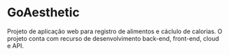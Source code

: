 # GoAesthetic
Projeto de aplicação web para registro de alimentos e cáclulo de calorias.
O projeto conta com recurso de desenvolvimento back-end, front-end, cloud e API.
